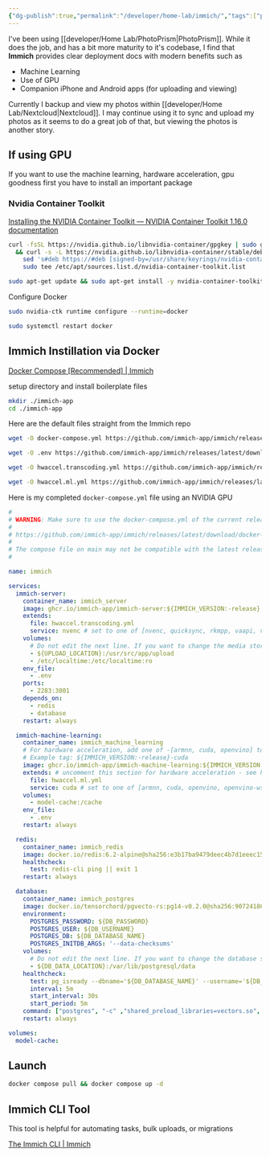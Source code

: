 ```yaml
---
{"dg-publish":true,"permalink":"/developer/home-lab/immich/","tags":["photos","selfhosted","media","management"],"created":"2025-04-09T22:18:04.294-05:00","updated":"2025-04-09T11:40:50.000-05:00"}
---
```


I've been using [[developer/Home Lab/PhotoPrism\|PhotoPrism]]. While it does the job, and has a bit more maturity to it's codebase, I find that **Immich** provides clear deployment docs with modern benefits such as 

- Machine Learning
- Use of GPU
- Companion iPhone and Android apps (for uploading and viewing)

Currently I backup and view my photos within [[developer/Home Lab/Nextcloud\|Nextcloud]]. I may continue using it to sync and upload my photos as it seems to do a great job of that, but viewing the photos is another story. 

## If using GPU
If you want to use the machine learning, hardware acceleration, gpu goodness first you have to install an important package
### Nvidia Container Toolkit
[Installing the NVIDIA Container Toolkit — NVIDIA Container Toolkit 1.16.0 documentation](https://docs.nvidia.com/datacenter/cloud-native/container-toolkit/latest/install-guide.html)

```bash
curl -fsSL https://nvidia.github.io/libnvidia-container/gpgkey | sudo gpg --dearmor -o /usr/share/keyrings/nvidia-container-toolkit-keyring.gpg \
  && curl -s -L https://nvidia.github.io/libnvidia-container/stable/deb/nvidia-container-toolkit.list | \
    sed 's#deb https://#deb [signed-by=/usr/share/keyrings/nvidia-container-toolkit-keyring.gpg] https://#g' | \
    sudo tee /etc/apt/sources.list.d/nvidia-container-toolkit.list
```

```bash
sudo apt-get update && sudo apt-get install -y nvidia-container-toolkit
```

Configure Docker

```bash
sudo nvidia-ctk runtime configure --runtime=docker

sudo systemctl restart docker
```
## Immich Instillation via Docker
[Docker Compose [Recommended] | Immich](https://immich.app/docs/install/docker-compose)

setup directory and install boilerplate files
```bash
mkdir ./immich-app
cd ./immich-app
```

Here are the default files straight from the Immich repo
```bash
wget -O docker-compose.yml https://github.com/immich-app/immich/releases/latest/download/docker-compose.yml

wget -O .env https://github.com/immich-app/immich/releases/latest/download/example.env

wget -O hwaccel.transcoding.yml https://github.com/immich-app/immich/releases/latest/download/hwaccel.transcoding.yml

wget -O hwaccel.ml.yml https://github.com/immich-app/immich/releases/latest/download/hwaccel.ml.yml
```

Here is my completed `docker-compose.yml` file using an NVIDIA GPU
```yml
#
# WARNING: Make sure to use the docker-compose.yml of the current release:
#
# https://github.com/immich-app/immich/releases/latest/download/docker-compose.yml
#
# The compose file on main may not be compatible with the latest release.
#

name: immich

services:
  immich-server:
    container_name: immich_server
    image: ghcr.io/immich-app/immich-server:${IMMICH_VERSION:-release}
    extends:
      file: hwaccel.transcoding.yml
      service: nvenc # set to one of [nvenc, quicksync, rkmpp, vaapi, vaapi-wsl] for accelerated transcoding
    volumes:
      # Do not edit the next line. If you want to change the media storage location on your system, edit the value of UPLOAD_LOCATION in the .env file
      - ${UPLOAD_LOCATION}:/usr/src/app/upload
      - /etc/localtime:/etc/localtime:ro
    env_file:
      - .env
    ports:
      - 2283:3001
    depends_on:
      - redis
      - database
    restart: always

  immich-machine-learning:
    container_name: immich_machine_learning
    # For hardware acceleration, add one of -[armnn, cuda, openvino] to the image tag.
    # Example tag: ${IMMICH_VERSION:-release}-cuda
    image: ghcr.io/immich-app/immich-machine-learning:${IMMICH_VERSION:-release}-cuda
    extends: # uncomment this section for hardware acceleration - see https://immich.app/docs/features/ml-hardware-acceleration
      file: hwaccel.ml.yml
      service: cuda # set to one of [armnn, cuda, openvino, openvino-wsl] for accelerated inference - use the `-wsl` version for WSL2 where applicable
    volumes:
      - model-cache:/cache
    env_file:
      - .env
    restart: always

  redis:
    container_name: immich_redis
    image: docker.io/redis:6.2-alpine@sha256:e3b17ba9479deec4b7d1eeec1548a253acc5374d68d3b27937fcfe4df8d18c7e
    healthcheck:
      test: redis-cli ping || exit 1
    restart: always

  database:
    container_name: immich_postgres
    image: docker.io/tensorchord/pgvecto-rs:pg14-v0.2.0@sha256:90724186f0a3517cf6914295b5ab410db9ce23190a2d9d0b9dd6463e3fa298f0
    environment:
      POSTGRES_PASSWORD: ${DB_PASSWORD}
      POSTGRES_USER: ${DB_USERNAME}
      POSTGRES_DB: ${DB_DATABASE_NAME}
      POSTGRES_INITDB_ARGS: '--data-checksums'
    volumes:
      # Do not edit the next line. If you want to change the database storage location on your system, edit the value of DB_DATA_LOCATION in the .env file
      - ${DB_DATA_LOCATION}:/var/lib/postgresql/data
    healthcheck:
      test: pg_isready --dbname='${DB_DATABASE_NAME}' --username='${DB_USERNAME}' || exit 1; Chksum="$(psql --dbname='${DB_DATABASE_NAME}' --username='${DB_USERNAME}' --tuples-only --no-align --command='SELECT COALESCE(SUM(checksum_failures), 0) FROM pg_stat_database')"; echo "checksum failure count is $Chksum"; [ "$Chksum" = '0' ] || exit 1
      interval: 5m
      start_interval: 30s
      start_period: 5m
    command: ["postgres", "-c" ,"shared_preload_libraries=vectors.so", "-c", 'search_path="$user", public, vectors', "-c", "logging_collector=on", "-c", "max_wal_size=2GB", "-c", "shared_buffers=512MB", "-c", "wal_compression=on"]
    restart: always

volumes:
  model-cache:

```
## Launch
```bash
docker compose pull && docker compose up -d
```
## Immich CLI Tool
This tool is helpful for automating tasks, bulk uploads, or migrations

[The Immich CLI | Immich](https://immich.app/docs/features/command-line-interface/)
